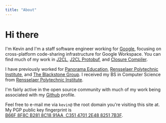 ```yaml
---
title: "About"
---
```


# Hi there

I'm Kevin and I'm a staff software engineer working for
[Google](https://google.com), focusing on cross-platform code-sharing infrastructure for Google Workspace. You can find much of my work in [J2CL](https://github.com/google/j2cl), [J2CL Protobuf](https://github.com/google/j2cl-protobuf), and [Closure Compiler](https://github.com/google/closure-compiler).

I have previously worked for [Panorama Education](https://panoramaed.com),
[Rensselaer Polytechnic Institute](https://union.rpi.edu), and
[The Blackstone Group](https://blackstone.com). I received my BS in Computer Science from
[Rensselaer Polytechnic Institute](https://rpi.edu).

I'm fairly active in the open source community with much of my work being associated
with my [Github](https://github.com/kevinoconnor7) profile.

Feel free to e-mail me via `kevin@` the root domain you're visiting this site at. My PGP public key fingerprint is [B66F 8F8C B281 8C18 91AA  C351 4701 2E48 8251 7B3F](https://pgp.mit.edu/pks/lookup?op=get&search=0x47012E4882517B3F).
